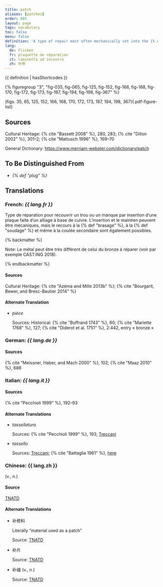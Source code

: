 ```yaml
---
title: patch
aliases: [patches]
order: 605
layout: page
tags: vocabulary
toc: false
menu: false
definition: 'A type of repair most often mechanically set into the {% def "bronze" %} surface, but which may also be soldered, welded, or {% def "cast (v.)" "cast" %} into place (see [I.4](/vol-1/4/)). Patches are most often made of cut-out pieces of copper alloy that are the same as that of the cast metal, but they may be of a different alloy or metal (e.g., lead).'
lang:
  de: Flicken
  fr: plaquette de réparation
  it: laminetta ad incastro
  zh: 补修
---
```


{{ definition | hasShortcodes }}

{% figuregroup "3", "fig-035, fig-065, fig-125, fig-152, fig-166, fig-168, fig-170, fig-172, fig-173, fig-187, fig-194, fig-198, fig-367" %}

(figs. 35, 65, 125, 152, 166, 168, 170, 172, 173, 187, 194, 198, 367){.pdf-figure-list}

## Sources

Cultural Heritage: {% cite "Bassett 2008" %}, 280, 283; {% cite "Dillon 2002" %}, 301–2; {% cite "Mattusch 1996" %}, 169–70

General Dictionary: <https://www.merriam-webster.com/dictionary/patch>

## To Be Distinguished From

- *{% def "plug" %}*

## Translations

<div class="accordion">

### **French**: *{{ lang.fr }}*

Type de réparation pour recouvrir un trou ou un manque par insertion d’une plaque faite d’un alliage à base de cuivre. L’insertion et le maintien peuvent être mécaniques, mais le recours à la {% def "brasage" %}, à la {% def "soudage" %} et même à la coulée secondaire sont également possibles.

{% backmatter %}

Note: Le métal peut être très différent de celui du bronze à réparer (voir par exemple CAST:ING 2018).

{% endbackmatter %}

#### Sources

Cultural Heritage: {% cite "Azéma and Mille 2013b" %}; {% cite "Bourgarit, Bewer, and Bresc-Bautier 2014" %}

#### Alternate Translation

- *pièce*

    Sources: Historical: {% cite "Boffrand 1743" %}, 60; {% cite "Mariette 1768" %}, 127; {% cite "Diderot et al. 1751" %}, 2:442, entry « bronze »

### **German**: *{{ lang.de }}*

#### Sources

{% cite "Meissner, Haber, and Mach 2000" %}, 102; {% cite "Maaz 2010" %}, 688

### **Italian**: *{{ lang.it }}*

#### Sources

{% cite "Pecchioli 1999" %}, 192–93

#### Alternate Translations

- *tassellatura*

    Sources: {% cite "Pecchioli 1999" %}, 193; [Treccani](https://www.treccani.it/vocabolario/tassellatura/)

- *tassello*

    Sources: [Treccani](https://www.treccani.it/vocabolario/tassello1/); {% cite "Battaglia 1961" %}, [here](http://www.gdli.it/pdf_viewer/Scripts/pdf.js/web/viewer.asp?file=/PDF/GDLI20/GDLI_20_ocr_765.pdf&parola=tassello)

### **Chinese**: {{ lang.zh }}

(v., n.)

#### Source

[TNATD](https://terms.naer.edu.tw/detail/625599/?index=1)

#### Alternate Translations

- 补修料

    Literally “material used as a patch”
    
    Source: [TNATD](https://terms.naer.edu.tw/detail/625599/?index=1)

- 补片

    Source: [TNATD](https://terms.naer.edu.tw/detail/643120/)

- 补缀 (v., n.)

    Source: [TNATD](https://terms.naer.edu.tw/detail/625599/?index=1)

</div>
